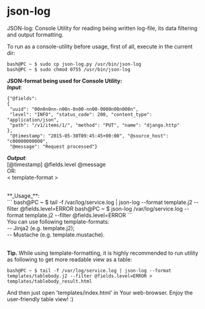 # json-log
JSON-log: Console Utility for reading being written log-file, its data filtering and output formatting. <br />

To run as a console-utility before usage, first of all, execute in the current dir:
```
bash@PC ~ $ sudo cp json-log.py /usr/bin/json-log
bash@PC ~ $ sudo chmod 0755 /usr/bin/json-log
```

**JSON-format being used for Console Utility:**<br />
**_Input_**:<br />
```
{"@fields": 
{ 
 "uuid": "00n0n0nn-n00n-0n00-nn00-0000n00n000n", 
 "level": "INFO", "status_code": 200, "content_type": "application/json", 
 "path": "/v1/items/1/", "method": "PUT", "name": "django.http" 
}, 
 "@timestamp": "2015-05-30T09:45:45+00:00", "@source_host": "c00000000000", 
 "@message": "Request processed"}
 ```

**_Output_**:<br />
[@timestamp] @fields.level @message<br />
OR:<br />
< template-format ><br />

<br />
**_Usage_**:<br />
```
bash@PC ~ $ tail -f /var/log/service.log | json-log --format template.j2 --filter @fields.level=ERROR
bash@PC ~ $ json-log /var/log/service.log --format template.j2 --filter @fields.level=ERROR
```
<br />
You can use following template-formats: <br />
-- Jinja2 (e.g. template.j2); <br />
-- Mustache (e.g. template.mustache).<br /><br />

**Tip.** 
While using template-formatting, it is highly recommended to run utility as following to get more readable view as a table:
```
bash@PC ~ $ tail -f /var/log/service.log | json-log --format templates/tablebody.j2 --filter @fields.level=ERROR > templates/tablebody_result.html
```
And then just open 'templates/index.html' in Your web-browser. Enjoy the user-friendly table view! :)
